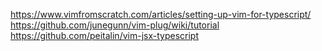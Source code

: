 https://www.vimfromscratch.com/articles/setting-up-vim-for-typescript/
https://github.com/junegunn/vim-plug/wiki/tutorial
https://github.com/peitalin/vim-jsx-typescript
